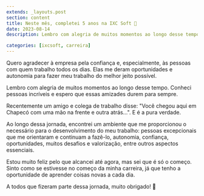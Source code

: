```yaml
---
extends: _layouts.post
section: content
title: Neste mês, completei 5 anos na IXC Soft 🎉
date: 2023-08-14
description: Lembro com alegria de muitos momentos ao longo desse tempo. Conheci pessoas incríveis e espero que essas amizades durem para sempre.

categories: [ixcsoft, carreira]
---
```


Quero agradecer à empresa pela confiança e, especialmente, às pessoas com quem trabalho todos os dias. Elas me deram oportunidades e autonomia para fazer meu trabalho do melhor jeito possível.

Lembro com alegria de muitos momentos ao longo desse tempo. Conheci pessoas incríveis e espero que essas amizades durem para sempre.

Recentemente um amigo e colega de trabalho disse: "Você chegou aqui em Chapecó com uma mão na frente e outra atrás...". E é a pura verdade.

Ao longo dessa jornada, encontrei um ambiente que me proporcionou o necessário para o desenvolvimento do meu trabalho: pessoas excepcionais que me orientaram e continuam a fazê-lo, autonomia, confiança, oportunidades, muitos desafios e valorização, entre outros aspectos essenciais.

Estou muito feliz pelo que alcancei até agora, mas sei que é só o começo. Sinto como se estivesse no começo da minha carreira, já que tenho a oportunidade de aprender coisas novas a cada dia.

A todos que fizeram parte dessa jornada, muito obrigado! 🚀
